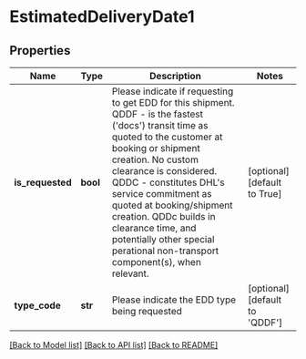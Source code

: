 # EstimatedDeliveryDate1

## Properties
Name | Type | Description | Notes
------------ | ------------- | ------------- | -------------
**is_requested** | **bool** | Please indicate if requesting to get EDD for this shipment. QDDF - is the fastest (&#x27;docs&#x27;) transit time as quoted to the customer at booking or shipment creation. No custom clearance is considered. QDDC - constitutes DHL&#x27;s service commitment as quoted at booking/shipment creation. QDDc builds in clearance time, and potentially other special perational non-transport component(s), when relevant. | [optional] [default to True]
**type_code** | **str** | Please indicate the EDD type being requested | [optional] [default to 'QDDF']

[[Back to Model list]](../README.md#documentation-for-models) [[Back to API list]](../README.md#documentation-for-api-endpoints) [[Back to README]](../README.md)

